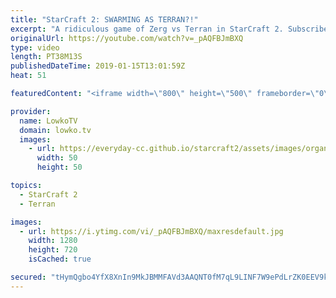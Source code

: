 ```yaml
---
title: "StarCraft 2: SWARMING AS TERRAN?!"
excerpt: "A ridiculous game of Zerg vs Terran in StarCraft 2. Subscribe for more videos: http://lowko.tv/youtube Professional 2v2: https://www.youtube.com/watch?v=QJM7wa9N7-4  In this match between uThermal and Solar, Terran has his mind set on swarming the Zerg, trading inefficiently and expanding all over the"
originalUrl: https://youtube.com/watch?v=_pAQFBJmBXQ
type: video
length: PT38M13S
publishedDateTime: 2019-01-15T13:01:59Z
heat: 51

featuredContent: "<iframe width=\"800\" height=\"500\" frameborder=\"0\" src=\"https://www.youtube.com/embed/_pAQFBJmBXQ\" allow=\"accelerometer; autoplay; encrypted-media; gyroscope; picture-in-picture\" allowfullscreen></iframe>"

provider:
  name: LowkoTV
  domain: lowko.tv
  images:
    - url: https://everyday-cc.github.io/starcraft2/assets/images/organizations/lowko.tv-50x50.jpg
      width: 50
      height: 50

topics:
  - StarCraft 2
  - Terran

images:
  - url: https://i.ytimg.com/vi/_pAQFBJmBXQ/maxresdefault.jpg
    width: 1280
    height: 720
    isCached: true

secured: "tHymQgbo4YfX8XnIn9MkJBMMFAVd3AAQNT0fM7qL9LINF7W9ePdLrZK0EEV9kW5gsySwaGxL59DqdNwdhM7T6l2wMcSnHDGbzGgJSoTdwJ23QD+2aKT1MJO6cgCPiXJIpbOPa61Vl+ugeFaiRx1tCLLSF5S9xx3ngsfrgP5L2ZrnGPd+462YMM0A8bzn7uOtrjHRELZfDuIfBTZCWtuo2kkYA9zgQL7kSs1gc7lrL4/hDGbhLFTBIWnapoQ42IJ+RBvVru5svniudtA9E3DTcDrienOBvjSzX9Cz4/UEgBfkft/goQJ08Of5bfgdpCO+89yCiqpYP9I04bBbayBMekb4Z6UqImiDY/8ETpGNkX+jToMK/2sHaUuj/BXIUC7nKUrA1iy5wyO8TF0z6taoJpQc2i1RRIpRywQPQq9GPJA+mXDpuk1JhY3R2p6bipdY;cFgzM0eQhvBuME45r8mdkA=="
---
```


